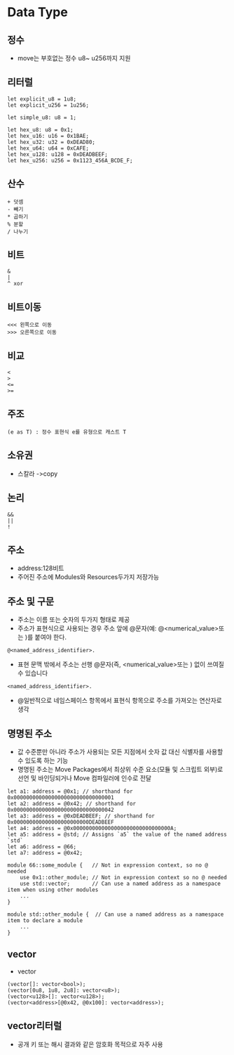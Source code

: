 # Data Type

## 정수

- move는 부호없는 정수 u8~ u256까지 지원

## 리터럴

```move
let explicit_u8 = 1u8;
let explicit_u256 = 1u256;

let simple_u8: u8 = 1;

let hex_u8: u8 = 0x1;
let hex_u16: u16 = 0x1BAE;
let hex_u32: u32 = 0xDEAD80;
let hex_u64: u64 = 0xCAFE;
let hex_u128: u128 = 0xDEADBEEF;
let hex_u256: u256 = 0x1123_456A_BCDE_F;
```

## 산수

```
+ 덧셈
- 빼기
* 곱하기
% 분할
/ 나누기
```

## 비트

```
&
|
^ xor
```

## 비트이동

```
<<< 왼쪽으로 이동
>>> 오른쪽으로 이동

```

## 비교

```
<
>
<=
>=
```

## 주조

```
(e as T) : 정수 표현식 e를 유형으로 캐스트 T
```

## 소유권

- 스칼라 ->copy

## 논리

```
&&
||
!
```

## 주소

- address:128비트
- 주어진 주소에 Modules와 Resources두가지 저장가능

## 주소 및 구문

- 주소는 이름 또는 숫자의 두가지 형태로 제공
- 주소가 표현식으로 사용되는 경우 주소 앞에 @문자(예: @<numerical_value>또는 )를 붙여야 한다.

```move
@<named_address_identifier>.
```

- 표현 문맥 밖에서 주소는 선행 @문자(즉, <numerical_value>또는 ) 없이 쓰여질 수 있습니다

```move
<named_address_identifier>.
```

- @일반적으로 네임스페이스 항목에서 표현식 항목으로 주소를 가져오는 연산자로 생각

## 명명된 주소

- 값 수준뿐만 아니라 주소가 사용되는 모든 지점에서 숫자 값 대신 식별자를 사용할 수 있도록 하는 기능
- 명명된 주소는 Move Packages에서 최상위 수준 요소(모듈 및 스크립트 외부)로 선언 및 바인딩되거나 Move 컴파일러에 인수로 전달

```move
let a1: address = @0x1; // shorthand for 0x00000000000000000000000000000001
let a2: address = @0x42; // shorthand for 0x00000000000000000000000000000042
let a3: address = @0xDEADBEEF; // shorthand for 0x000000000000000000000000DEADBEEF
let a4: address = @0x0000000000000000000000000000000A;
let a5: address = @std; // Assigns `a5` the value of the named address `std`
let a6: address = @66;
let a7: address = @0x42;

module 66::some_module {   // Not in expression context, so no @ needed
    use 0x1::other_module; // Not in expression context so no @ needed
    use std::vector;       // Can use a named address as a namespace item when using other modules
    ...
}

module std::other_module {  // Can use a named address as a namespace item to declare a module
    ...
}

```

## vector

- vector<T>

```move
(vector[]: vector<bool>);
(vector[0u8, 1u8, 2u8]: vector<u8>);
(vector<u128>[]: vector<u128>);
(vector<address>[@0x42, @0x100]: vector<address>);

```

## vector<u8>리터럴

- 공개 키 또는 해시 결과와 같은 암호화 목적으로 자주 사용
